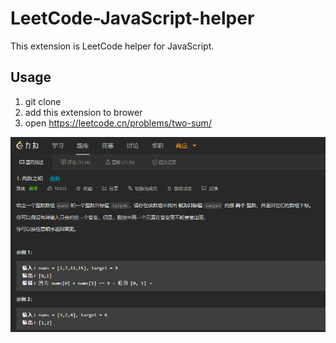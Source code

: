 # LeetCode-JavaScript-helper

This extension is LeetCode helper for JavaScript.

## Usage

1. git clone
2. add this extension to brower
3. open https://leetcode.cn/problems/two-sum/

![preview](https://raw.githubusercontent.com/Efrice/LeetCode-JavaScript-helper/main/images/LeetCode-JavaScript-helper.png)
